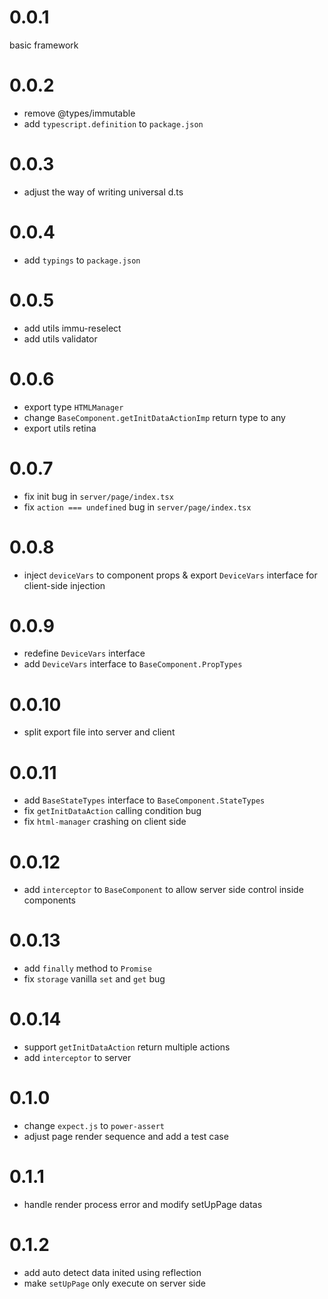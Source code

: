 # 0.0.1

basic framework

# 0.0.2

+ remove @types/immutable
+ add `typescript.definition` to `package.json`

# 0.0.3

+ adjust the way of writing universal d.ts

# 0.0.4

+ add `typings` to `package.json`

# 0.0.5

+ add utils immu-reselect
+ add utils validator

# 0.0.6

+ export type `HTMLManager`
+ change `BaseComponent.getInitDataActionImp` return type to any
+ export utils retina

# 0.0.7

+ fix init bug in `server/page/index.tsx`
+ fix `action === undefined` bug in `server/page/index.tsx`

# 0.0.8

+ inject `deviceVars` to component props & export `DeviceVars` interface for client-side injection

# 0.0.9

+ redefine `DeviceVars` interface
+ add `DeviceVars` interface to `BaseComponent.PropTypes`

# 0.0.10

+ split export file into server and client

# 0.0.11

+ add `BaseStateTypes` interface to `BaseComponent.StateTypes`
+ fix `getInitDataAction` calling condition bug
+ fix `html-manager` crashing on client side

# 0.0.12

+ add `interceptor` to `BaseComponent` to allow server side control inside components

# 0.0.13

+ add `finally` method to `Promise`
+ fix `storage` vanilla `set` and `get` bug

# 0.0.14

+ support `getInitDataAction` return multiple actions
+ add `interceptor` to server

# 0.1.0

+ change `expect.js` to `power-assert`
+ adjust page render sequence and add a test case

# 0.1.1

+ handle render process error and modify setUpPage datas

# 0.1.2

+ add auto detect data inited using reflection
+ make `setUpPage` only execute on server side